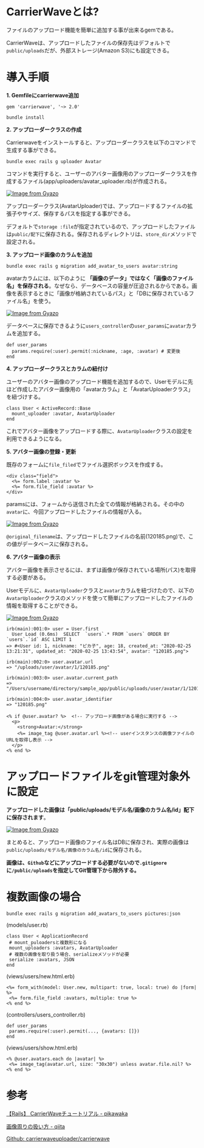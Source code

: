 # CarrierWaveとは?

ファイルのアップロード機能を簡単に追加する事が出来るgemである。

CarrierWaveは、アップロードしたファイルの保存先はデフォルトで`public/uploads`だが、外部ストレージ(Amazon S3)にも設定できる。

# 導入手順

**1. Gemfileにcarrierwave追加**

`gem 'carrierwave', '~> 2.0'`

`bundle install`

**2. アップローダークラスの作成**

Carrierwaveをインストールすると、アップローダークラスを以下のコマンドで生成する事ができる。

`bundle exec rails g uploader Avatar`

コマンドを実行すると、ユーザーのアバター画像用のアップローダークラスを作成するファイル(app/uploaders/avatar_uploader.rb)が作成される。

[![Image from Gyazo](https://i.gyazo.com/577289475a690b89863eaba8bc6a92d5.png)](https://gyazo.com/577289475a690b89863eaba8bc6a92d5)

アップローダークラス(AvatarUploader)では、アップロードするファイルの拡張子やサイズ、保存するパスを指定する事ができる。

デフォルトで`storage :file`が指定されているので、アップロードしたファイルは`public/配下`に保存される。保存されるディレクトリは、`store_dir`メソッドで設定される。

**3. アップロード画像のカラムを追加**

`bundle exec rails g migration add_avatar_to_users avatar:string`

avatarカラムには、以下のように **「画像のデータ」ではなく「画像のファイル名」を保存される**。なぜなら、データベースの容量が圧迫されるからである。画像を表示するときに「画像が格納されているパス」と「DBに保存されているファイル名」を使う。

[![Image from Gyazo](https://i.gyazo.com/98496ecd1eeb9a39ab3d4f37003ebca7.png)](https://gyazo.com/98496ecd1eeb9a39ab3d4f37003ebca7)

データベースに保存できるように`users_controller`の`user_params`に`avatar`カラムを追加する。

```
def user_params
  params.require(:user).permit(:nickname, :age, :avatar) # 変更後
end
```

**4. アップローダークラスとカラムの紐付け**

ユーザーのアバター画像のアップロード機能を追加するので、Userモデルに先ほど作成したアバター画像用の「avatarカラム」と「AvatarUploaderクラス」を紐づけする。

```
class User < ActiveRecord::Base
  mount_uploader :avatar, AvatarUploader
end
```
これでアバター画像をアップロードする際に、`AvatarUploader`クラスの設定を利用できるようになる。

**5. アバター画像の登録・更新**

既存のフォームに`file_filed`でファイル選択ボックスを作成する。

```
<div class="field">
  <%= form.label :avatar %>
  <%= form.file_field :avatar %>
</div>
```

paramsには、フォームから送信された全ての情報が格納される。その中の`avatar`に、今回アップロードしたファイルの情報が入る。

[![Image from Gyazo](https://i.gyazo.com/910396eeef9a45920d9f47193b2f41f3.png)](https://gyazo.com/910396eeef9a45920d9f47193b2f41f3)

`@original_filename`は、アップロードしたファイルの名前(120185.png)で、この値がデータベースに保存される。

**6. アバター画像の表示**

アバター画像を表示させるには、まずは画像が保存されている場所(パス)を取得する必要がある。

Userモデルに、`AvatarUploader`クラスと`avatar`カラムを紐づけたので、以下の`AvatarUploader`クラスのメソッドを使って簡単にアップロードしたファイルの情報を取得することができる。

[![Image from Gyazo](https://i.gyazo.com/631b1dc18ffc217631375e3bfecca096.png)](https://gyazo.com/631b1dc18ffc217631375e3bfecca096)

```
irb(main):001:0> user = User.first
  User Load (0.6ms)  SELECT  `users`.* FROM `users` ORDER BY `users`.`id` ASC LIMIT 1
=> #<User id: 1, nickname: "ピカ子", age: 18, created_at: "2020-02-25 13:21:31", updated_at: "2020-02-25 13:43:54", avatar: "120185.png">

irb(main):002:0> user.avatar.url
=> "/uploads/user/avatar/1/120185.png"

irb(main):003:0> user.avatar.current_path
=> "/Users/username/directory/sample_app/public/uploads/user/avatar/1/120185.png"

irb(main):004:0> user.avatar_identifier
=> "120185.png"
```

```
<% if @user.avatar? %>  <!-- アップロード画像がある場合に実行する -->
  <p>
    <strong>Avatar:</strong>
    <%= image_tag @user.avatar.url %><!-- userインスタンスの画像ファイルのURLを取得し表示 -->
  </p>
<% end %>
```

# アップロードファイルをgit管理対象外に設定

**アップロードした画像は「public/uploads/モデル名/画像のカラム名/id」配下に保存されます**。

[![Image from Gyazo](https://i.gyazo.com/0adc5d72d56a803549f1dec7356e24d4.png)](https://gyazo.com/0adc5d72d56a803549f1dec7356e24d4)

まとめると、アップロード画像のファイル名はDBに保存され、実際の画像は`public/uploads/モデル名/画像のカラム名/id`に保存される。

**画像は、`Github`などにアップロードする必要がないので`.gitignore`に`/public/uploads`を指定してGit管理下から除外する。**

# 複数画像の場合

`bundle exec rails g migration add_avatars_to_users pictures:json`

(models/user.rb)
```
class User < ApplicationRecord
 # mount_puloadersと複数形になる
 mount_uploaders :avatars, AvatarUploader
 # 複数の画像を取り扱う場合、serializeメソッドが必要
 serialize :avatars, JSON
end
```
(views/users/new.html.erb)
```
<%= form_with(model: User.new, multipart: true, local: true) do |form| %>
 <%= form.file_field :avatars, multiple: true %>
<% end %>
```
(controllers/users_controller.rb)
```
def user_params
 params.require(:user).permit(..., {avatars: []})
end
```
(views/users/show.html.erb)
```
<% @user.avatars.each do |avatar| %>
 <%= image_tag(avatar.url, size: "30x30") unless avatar.file.nil? %>
<% end %>
```

# 参考
[【Rails】 CarrierWaveチュートリアル - pikawaka](https://pikawaka.com/rails/carrierwave)

[画像周りの扱い方 - qiita](https://qiita.com/joaoki0412/items/64cb44592923bde2e8ff)

[Github: carrierwaveuploader/carrierwave](https://github.com/carrierwaveuploader/carrierwave)

